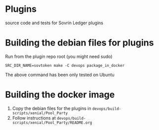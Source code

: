 # Plugins
source code and tests for Sovrin Ledger plugins

# Building the debian files for plugins
Run from the plugin repo root (you might need sudo)

``
SRC_DIR_NAME=sovtoken make -C devops package_in_docker
``

The above command has been only tested on Ubuntu

# Building the docker image
1. Copy the debian files for the plugins in `devops/build-scripts/xenial/Pool_Party`
2. Follow instructions at `devops/build-scripts/xenial/Pool_Party/README.org`